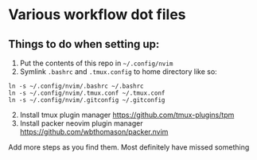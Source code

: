 # Various workflow dot files
## Things to do when setting up:
1. Put the contents of this repo in `~/.config/nvim`
2. Symlink `.bashrc` and `.tmux.config` to home directory like so:
  ```
  ln -s ~/.config/nvim/.bashrc ~/.bashrc
  ln -s ~/.config/nvim/.tmux.conf ~/.tmux.conf
  ln -s ~/.config/nvim/.gitconfig ~/.gitconfig
  ```
2. Install tmux plugin manager https://github.com/tmux-plugins/tpm
3. Install packer neovim plugin manager https://github.com/wbthomason/packer.nvim

Add more steps as you find them. Most definitely have missed something
